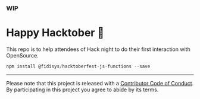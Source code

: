 ### WIP

# Happy Hacktober 🎃

This repo is to help attendees of Hack night to do their first interaction with OpenSource.

```js
npm install @fidisys/hacktoberfest-js-functions --save
```

---

Please note that this project is released with a [Contributor Code of Conduct](CODE-OF-CONDUCT.md). By participating in this project you agree to abide by its terms.
